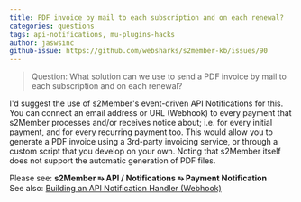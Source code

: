 ```yaml
---
title: PDF invoice by mail to each subscription and on each renewal?
categories: questions
tags: api-notifications, mu-plugins-hacks
author: jaswsinc
github-issue: https://github.com/websharks/s2member-kb/issues/90
---
```


>  Question: What solution can we use to send a PDF invoice by mail to each subscription and on each renewal?

I'd suggest the use of s2Member's event-driven API Notifications for this. You can connect an email address or URL (Webhook) to every payment that s2Member processes and/or receives notice about; i.e. for every initial payment, and for every recurring payment too. This would allow you to generate a PDF invoice using a 3rd-party invoicing service, or through a custom script that you develop on your own. Noting that s2Member itself does not support the automatic generation of PDF files.

Please see: **s2Member ⥱ API / Notifications ⥱ Payment Notification**  
See also: [Building an API Notification Handler (Webhook)](https://github.com/websharks/s2member-kb/issues/155)
